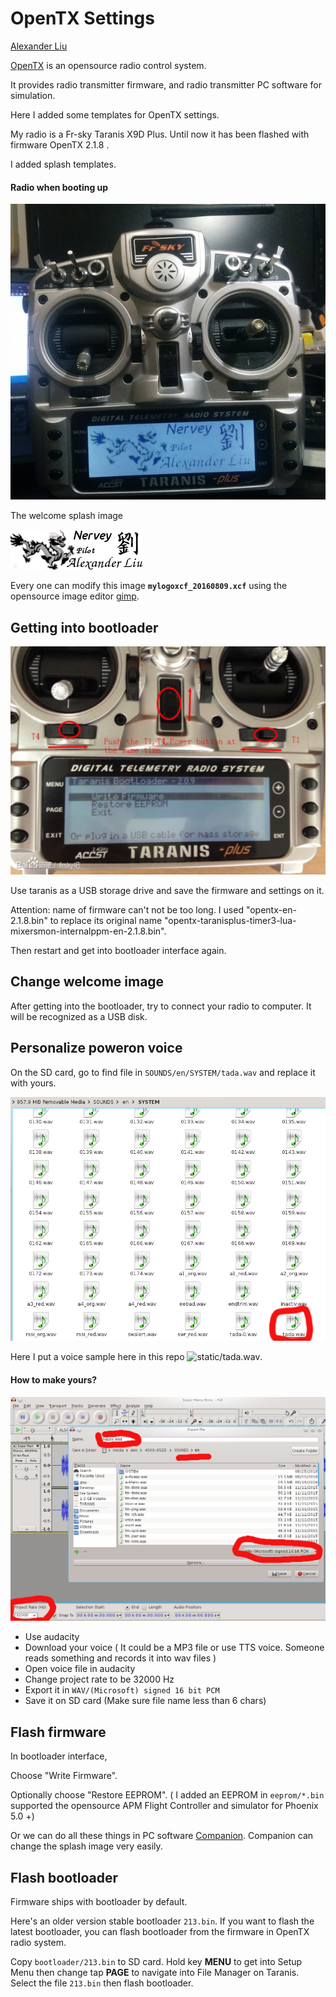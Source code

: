 OpenTX Settings
===============

[Alexander Liu](https://github.com/xros)

[OpenTX](http://www.open-tx.org) is an opensource radio control system.

It provides radio transmitter firmware, and radio transmitter PC software for simulation.


Here I added some templates for OpenTX settings.

My radio is a Fr-sky Taranis X9D Plus. Until now it has been flashed with firmware OpenTX 2.1.8 . 

I added splash templates. 

#### Radio when booting up

![mylogo_radio](static/taranis_x9d_plus.png)

The welcome splash image

![mylogo](mylogoxcf_20160809.png)

Every one can modify this image **`mylogoxcf_20160809.xcf`** using the opensource image editor [gimp](http://www.gimp.org).


Getting into bootloader
-----------------------

![intobootloader](get_into_bootloader.png)

Use taranis as a USB storage drive and save the firmware and settings on it.

Attention: name of firmware can't not be too long. I used "opentx-en-2.1.8.bin" to replace its original name "opentx-taranisplus-timer3-lua-mixersmon-internalppm-en-2.1.8.bin".

Then restart and get into bootloader interface again. 

Change welcome image
-----------------------

After getting into the bootloader, try to connect your radio to computer. It will be recognized as a USB disk.


Personalize poweron voice
-----------------------

On the SD card, go to find file in `SOUNDS/en/SYSTEM/tada.wav` and replace it with yours. 

![demo tada](static/tada.png)

Here I put a voice sample here in this repo ![static/tada.wav](https://github.com/xros/opentx_settings/tree/master/static).

#### How to make yours?

![audacity](static/audacity.png)

- Use audacity
- Download your voice ( It could be a MP3 file or use TTS voice. Someone reads something and records it into wav files )
- Open voice file in audacity
- Change project rate to be 32000 Hz
- Export it in `WAV/(Microsoft) signed 16 bit PCM`
- Save it on SD card (Make sure file name less than 6 chars)






Flash firmware
--------------

In bootloader interface,

Choose "Write Firmware".

Optionally choose "Restore EEPROM". ( I added an EEPROM in `eeprom/*.bin` supported the opensource APM Flight Controller and simulator for Phoenix 5.0 +)

Or we can do all these things in PC software [Companion](http://www.open-tx.org/downloads). Companion can change the splash image very easily.

Flash bootloader
----------------

Firmware ships with bootloader by default.

Here's an older version stable bootloader `213.bin`. If you want to flash the latest bootloader, you can flash bootloader from the firmware in OpenTX radio system.

Copy `bootloader/213.bin` to SD card. Hold key **MENU** to get into Setup Menu then change tap **PAGE** to navigate into File Manager on Taranis. Select the file `213.bin` then flash bootloader.
